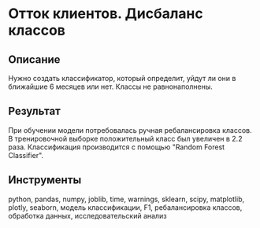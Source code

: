 # Отток клиентов. Дисбаланс классов

## Описание
Нужно создать классификатор, который определит, уйдут ли они в ближайшие 6 месяцев или нет. Классы не равнонаполнены.

## Результат
При обучении модели потребовалась ручная ребалансировка классов. В тренировочной выборке положительный класс был увеличен в 2.2 раза. Классификация производится с помощью "Random Forest Classifier". 

## Инструменты
python, pandas, numpy, joblib, time, warnings, sklearn, scipy, matplotlib, plotly, seaborn, модель классификации, F1, ребалансировка классов, обработка данных, исследовательский анализ
